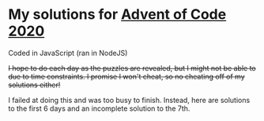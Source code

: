 # My solutions for [Advent of Code 2020](https://adventofcode.com/2020)

Coded in JavaScript (ran in NodeJS)

~~I hope to do each day as the puzzles are revealed, but I might not be able to due to time constraints. I promise I won't cheat, so no cheating off of my solutions either!~~

I failed at doing this and was too busy to finish. Instead, here are solutions to the first 6 days and an incomplete solution to the 7th. 
